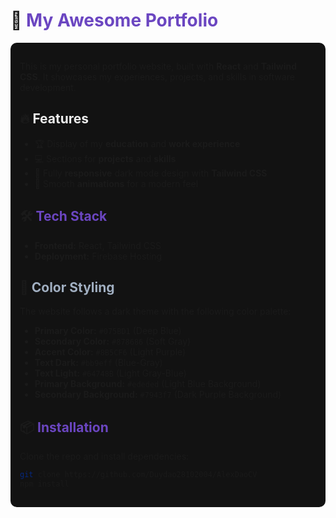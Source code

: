 # 🚀 <span style="color:#6B46C1;">My Awesome Portfolio</span>  

<div style="background-color:#121212; padding:15px; border-radius:10px;">

This is my personal portfolio website, built with **React** and **Tailwind CSS**. It showcases my experiences, projects, and skills in software development.  

## 🔥 <span style="color:#EDEDED;">Features</span>  
- 🏆 Display of my **education** and **work experience**  
- 💻 Sections for **projects** and **skills**  
- 🎨 Fully **responsive** dark mode design with **Tailwind CSS**  
- 🚀 Smooth **animations** for a modern feel  

## 🛠️ <span style="color:#6B46C1;">Tech Stack</span>  
- **Frontend:** React, Tailwind CSS  
- **Deployment:** Firebase Hosting  

## 🎨 <span style="color:#A0AEC0;">Color Styling</span>  
The website follows a dark theme with the following color palette:
- **Primary Color:** `#075BD1` (Deep Blue)
- **Secondary Color:** `#878686` (Soft Gray)
- **Accent Color:** `#8B5CF6` (Light Purple)
- **Text Dark:** `#bb9eff` (Blue-Gray)
- **Text Light:** `#64748B` (Light Gray-Blue)
- **Primary Background:** `#ededed` (Light Blue Background)
- **Secondary Background:** `#7943f7` (Dark Purple Background)

## 📦 <span style="color:#6B46C1;">Installation</span>  
Clone the repo and install dependencies:
```bash
git clone https://github.com/Duydao28102004/AlexDaoCV 
npm install
